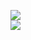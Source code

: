[![](https://img.shields.io/badge/Made%20With-Github%20Spray-lightgrey.svg?style=for-the-badge&logo=github)](https://github.com/Annihil/github-spray#14383)  
[![](https://i.imgur.com/2DrTn0Z.gif)](https://github.com/Annihil/github-spray)